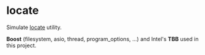 locate
======

Simulate [locate](http://en.wikipedia.org/wiki/Locate_(Unix)) utility.

**Boost** (filesystem, asio, thread, program_options, ...) and Intel's **TBB** used in this project. 
